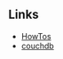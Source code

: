 Links
---
- [HowTos](https://wiki.centos.org/HowTos/Network/IPTables)
- [couchdb](https://gist.github.com/morganney/8546761)
